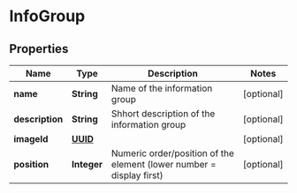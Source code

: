 
# InfoGroup

## Properties
Name | Type | Description | Notes
------------ | ------------- | ------------- | -------------
**name** | **String** | Name of the information group |  [optional]
**description** | **String** | Shhort description of the information group |  [optional]
**imageId** | [**UUID**](UUID.md) |  |  [optional]
**position** | **Integer** | Numeric order/position of the element (lower number &#x3D; display first) |  [optional]



